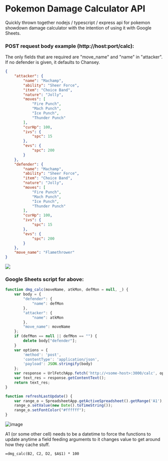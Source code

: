 # Pokemon Damage Calculator API

Quickly thrown together nodejs / typescript / express api for pokemon showdown damage calculator with the intention of using it with Google Sheets.

### POST request body example (http://host:port/calc):
The only fields that are required are "move_name" and "name" in "attacker". If no defender is given, it defaults to Chansey.
```json
{
    "attacker": {
        "name": "Machamp",
        "ability": "Sheer Force",
        "item": "Choice Band",
        "nature": "Jolly",
        "moves": [
            "Fire Punch",
            "Mach Punch",
            "Ice Punch",
            "Thunder Punch"
        ],
        "curHp": 100,
        "ivs": {
            "spc": 15
        },
        "evs": {
            "spc": 200
        }
    },
    "defender": {
        "name": "Machamp",
        "ability": "Sheer Force",
        "item": "Choice Band",
        "nature": "Jolly",
        "moves": [
            "Fire Punch",
            "Mach Punch",
            "Ice Punch",
            "Thunder Punch"
        ],
        "curHp": 100,
        "ivs": {
            "spc": 15
        },
        "evs": {
            "spc": 200
        }
    },
    "move_name": "Flamethrower"
}
```

![](https://i.imgur.com/JauhvwC.gif)



### Google Sheets script for above:

```js
function dmg_calc(moveName, atkMon, defMon = null, _) {
	var body = {
		"defender": {
			"name": defMon
		},
		"attacker": {
			"name": atkMon
		},
		"move_name": moveName
	};
	if (defMon == null || defMon == "") {
		delete body["defender"];
	}
	var options = {
		'method': 'post',
		'contentType': 'application/json',
		'payload': JSON.stringify(body)
	};
	var response = UrlFetchApp.fetch('http://<some-host>:3000/calc', options);
	var text_res = response.getContentText();
	return text_res;
}

function refreshLastUpdate() {
	var range_o = SpreadsheetApp.getActiveSpreadsheet().getRange('A1');
	range_o.setValue(new Date().toTimeString());
	range_o.setFontColor("#ffffff");
}
```

![image](https://user-images.githubusercontent.com/42508203/115085314-51f3f880-9ed8-11eb-9a40-c4b68c575f11.png)

A1 (or some other cell) needs to be a datetime to force the functions to update anytime a field feeding arguments to it changes value to get around how they cache stuff.

```
=dmg_calc(B2, C2, D2, $A$1) * 100
```
